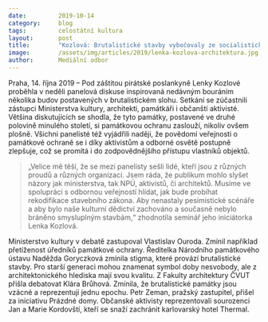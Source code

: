 ```yaml
---
date:         2019-10-14
category:     blog
tags:         celostátní kultura
layout:       post
title:        "Kozlová: Brutalistické stavby vybočovaly ze socialistické šedi a průměru, měly by se chránit"
image:        /assets/img/articles/2019/lenka-kozlova-architektura.jpg
author:       Mediální odbor
---
```




Praha, 14. října 2019 – Pod záštitou pirátské poslankyně Lenky Kozlové proběhla v neděli panelová diskuse inspirovaná nedávným bouráním několika budov postavených v brutalistickém slohu. Setkání se zúčastnili zástupci Ministerstva kultury, architekti, památkáři i občanští aktivisté. Většina diskutujících se shodla, že tyto památky, postavené ve druhé polovině minulého století, si památkovou ochranu zaslouží, nikoliv ovšem plošně. Všichni panelisté též vyjádřili naději, že povědomí veřejnosti o památkové ochraně se i díky aktivistům a odborné osvětě postupně zlepšuje, což se promítá i do zodpovědnějšího přístupu vlastníků objektů.

> „Velice mě těší, že se mezi panelisty sešli lidé, kteří jsou z různých proudů a různých organizací. Jsem ráda, že publikum mohlo slyšet názory jak ministerstva, tak NPÚ, aktivistů, či architektů. Musíme ve spolupráci s odbornou veřejností hlídat, jak bude probíhat rekodifikace stavebního zákona. Aby nenastaly pesimistické scénáře a aby bylo naše kulturní dědictví zachováno a současně nebylo bráněno smysluplným stavbám,“ zhodnotila seminář jeho iniciátorka Lenka Kozlová.

Ministerstvo kultury v debatě zastupoval Vlastislav Ouroda. Zmínil například přetíženost úředníků památkové ochrany. Ředitelka Národního památkového ústavu Naděžda Goryczková zmínila stigma, které provází brutalistické stavby. Pro starší generaci mohou znamenat symbol doby nesvobody, ale z architektonického hlediska mají svou kvalitu. Z Fakulty architektury ČVUT přišla debatovat Klára Brůhová. Zmínila, že brutalistické památky jsou vzácné a reprezentují jednu epochu. Petr Zeman, pražský zastupitel, přišel za iniciativu Prázdné domy. Občanské aktivisty reprezentovali sourozenci Jan a Marie Kordovští, kteří se snaží zachránit karlovarský hotel Thermal.
